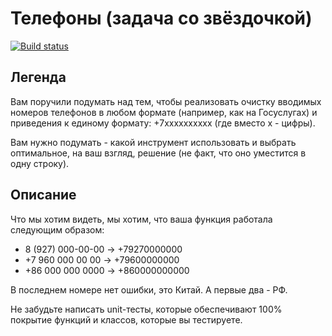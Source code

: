 # Телефоны (задача со звёздочкой)

[![Build status](https://ci.appveyor.com/api/projects/status/yx2p4qqpvcrg3bre?svg=true)](https://ci.appveyor.com/project/Maksim-Gavr-04/ajs-7-phones)

## Легенда

Вам поручили подумать над тем, чтобы реализовать очистку вводимых номеров телефонов в любом формате (например, как на 
Госуслугах) и приведения к единому формату: +7xxxxxxxxxx (где вместо x - цифры).

Вам нужно подумать - какой инструмент использовать и выбрать оптимальное, на ваш взгляд, решение (не факт, что оно уместится в 
одну строку).

## Описание

Что мы хотим видеть, мы хотим, что ваша функция работала следующим образом:

* 8 (927) 000-00-00 -> +79270000000
* +7 960 000 00 00 -> +79600000000
* +86 000 000 0000 -> +860000000000

В последнем номере нет ошибки, это Китай. А первые два - РФ.

Не забудьте написать unit-тесты, которые обеспечивают 100% покрытие функций и классов, которые вы тестируете.
